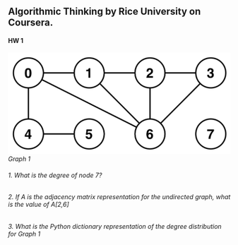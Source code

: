 ## Algorithmic Thinking by Rice University on Coursera. 
#### HW 1

![](https://github.com/Naturalenemy07/Algo/blob/main/undirgraph.jpg)
*Graph 1*

###### 1. What is the degree of node 7?
###### 2. If A is the adjacency matrix representation for the undirected graph, what is the value of A[2,6]
###### 3. What is the Python dictionary representation of the degree distribution  for Graph 1
